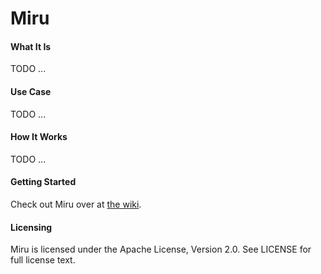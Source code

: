 Miru
=========

#### What It Is
TODO ...

#### Use Case
TODO ...

#### How It Works
TODO ...

#### Getting Started
Check out Miru over at [the wiki](https://github.com/jivesoftware/miru/wiki).

#### Licensing
Miru is licensed under the Apache License, Version 2.0. See LICENSE for full license text.